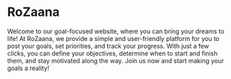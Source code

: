 # RoZaana

Welcome to our goal-focused website, where you can bring your dreams to life! At RoZaana, we provide a simple and user-friendly platform for you to post your goals, set priorities, and track your progress. With just a few clicks, you can define your objectives, determine when to start and finish them, and stay motivated along the way. Join us now and start making your goals a reality!

